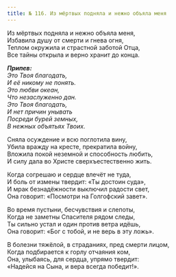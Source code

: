 ```yaml
---
title: № 116. Из мёртвых подняла и нежно объяла меня
---
```


Из мёртвых подняла и нежно объяла меня,  
Избавила душу от смерти и гнева огня,  
Теплом окружила и страстной заботой Отца,  
Все тайны открыла и верно хранит до конца.

*__Припев:__  
Это Твоя благодать,  
И её никому не понять.  
Это любви океан,  
Что незаслуженно дан.  
Это Твоя благодать,  
И нет причин унывать  
Посреди бурей земных,  
В нежных объятьях Твоих.* 

Сняла осуждение и всю поглотила вину,  
Убила вражду на кресте, прекратила войну,  
Вложила покой неземной и способность любить,  
И силу дала во Христе сверхъестественно жить.

Когда согрешаю и сердце влечёт не туда,  
И боль от измены твердит: «Ты достоин суда»,  
И мрак безнадёжности выключил радости свет,  
Она говорит: «Посмотри на Голгофский завет».

Во время пустыни, бесчувствия и слепоты,  
Когда не заметны Спасителя рядом следы,  
Ты сильно устал и один против ветра идёшь,  
Она говорит: «Бог с тобой, и не верь в эту ложь».

В болезни тяжёлой, в страданиях, пред смерти лицом,  
Когда подбирается к горлу отчаяния ком,  
Она, улыбаясь, для сердца, упрямо твердит:  
«Надейся на Сына, и вера всегда победит!».
